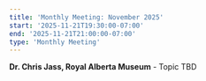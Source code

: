 ```yaml
---
title: 'Monthly Meeting: November 2025'
start: '2025-11-21T19:30:00-07:00'
end: '2025-11-21T21:00:00-07:00'
type: 'Monthly Meeting'
---
```


**Dr. Chris Jass, Royal Alberta Museum** - Topic TBD
